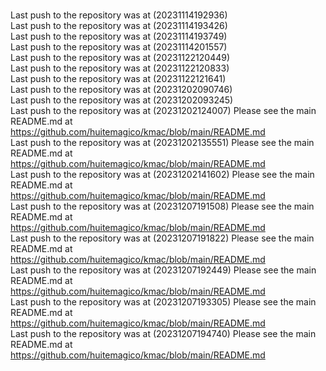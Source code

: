<br> Last push to the repository was at (20231114192936)
<br> Last push to the repository was at (20231114193426)
<br> Last push to the repository was at (20231114193749)
<br> Last push to the repository was at (20231114201557)
<br> Last push to the repository was at (20231122120449)
<br> Last push to the repository was at (20231122120833)
<br> Last push to the repository was at (20231122121641)
<br> Last push to the repository was at (20231202090746)
<br> Last push to the repository was at (20231202093245)
<br> Last push to the repository was at (20231202124007)
Please see the main README.md at https://github.com/huitemagico/kmac/blob/main/README.md
<br> Last push to the repository was at (20231202135551)
Please see the main README.md at https://github.com/huitemagico/kmac/blob/main/README.md
<br> Last push to the repository was at (20231202141602)
Please see the main README.md at https://github.com/huitemagico/kmac/blob/main/README.md
<br> Last push to the repository was at (20231207191508)
Please see the main README.md at https://github.com/huitemagico/kmac/blob/main/README.md
<br> Last push to the repository was at (20231207191822)
Please see the main README.md at https://github.com/huitemagico/kmac/blob/main/README.md
<br> Last push to the repository was at (20231207192449)
Please see the main README.md at https://github.com/huitemagico/kmac/blob/main/README.md
<br> Last push to the repository was at (20231207193305)
Please see the main README.md at https://github.com/huitemagico/kmac/blob/main/README.md
<br> Last push to the repository was at (20231207194740)
Please see the main README.md at https://github.com/huitemagico/kmac/blob/main/README.md
